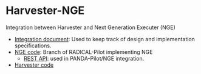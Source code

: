 # Harvester-NGE
Integration between Harvester and Next Generation Executer (NGE) 

* [Integration document](https://docs.google.com/document/d/1nOjaa-GvZe7MRslm06Qf8u3S-D7qdDkshTKMciXKKtI/edit): Used to keep track of design and implementation specifications.
* [NGE code](https://github.com/radical-cybertools/radical.pilot/tree/experiment/panda_nge): Branch of RADICAL-Pilot implementing NGE
  * [REST API](https://github.com/radical-cybertools/radical.pilot/blob/experiment/panda_nge/src/radical/pilot/panda_nge.py): used in PANDA-Pilot/NGE integration.
* [Harvester code](https://github.com/PanDAWMS/panda-harvester)
